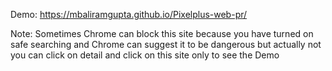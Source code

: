Demo: https://mbaliramgupta.github.io/Pixelplus-web-pr/

Note: Sometimes Chrome can block this site  because you have turned on safe searching and Chrome can suggest it to be dangerous but actually not you can click on detail and click on this site only to see the Demo
